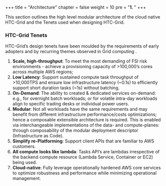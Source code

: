+++
title = "Architecture"
chapter = false
weight = 10
pre = "<b>1. </b>"
+++

This section outlines the high level modular architecture of the cloud native HTC-Grid and the Tenets used when designing HTC-Grid.

### HTC-Grid Tenets

HTC-Grid’s design tenets have been moulded by the requirements of early adopters and by recurring themes observed in Grid computing .

1.	**Scale, high-throughput**: To meet the most demanding of FSI risk environments - achieve a provisioning capacity of >100,000’s cores across multiple AWS regions; 
1.	**Low Latency**: Support sustained compute task throughput of >10,000TPS and ensure low infrastructure latency (~0.1s) to efficiently support short duration tasks (~1s) without batching.
1.	**On-Demand**: The ability to created & dedicated services on-demand: e.g., for overnight batch workloads; or for volatile intra-day workloads align to specific trading desks or individual power users.
1.	**Modular**: Not all workloads have the same requirements and may benefit from different infrastructure performance/costs optimizations; hence a composable extensible architecture is required. This is enabled via interchangeable implementations of the data- and compute-planes: through composability of the modular deployment descriptor (Infrastructure as Code).
1.	**Simplify re-Platforming**: Support client APIs that are familiar to AWS customers.
1.	**All compute looks like lambda**: Tasks API’s are lambdas irrespective of the backend compute resource (Lambda Service, Container or EC2) being used.
1.	**Cloud-native**: Fully leverage operationally hardened AWS core services to optimize robustness and performance while minimizing operational management.

